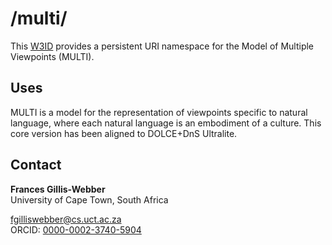 # /multi/
This [W3ID](https://w3id.org) provides a persistent URI namespace for the Model of Multiple Viewpoints (MULTI).

## Uses
MULTI is a model for the representation of viewpoints specific to natural language, where each natural language is an embodiment of a culture. 
This core version has been aligned to DOLCE+DnS Ultralite.

## Contact

**Frances Gillis-Webber**  
University of Cape Town, South Africa

<fgilliswebber@cs.uct.ac.za>  
ORCID: [0000-0002-3740-5904](https://orcid.org/0000-0002-3740-5904)  
